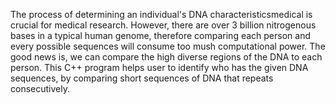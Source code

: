 The process of determining an individual's DNA characteristicsmedical is crucial for medical research. 
However, there are over 3 billion nitrogenous bases in a typical human genome, therefore comparing each person and every possible sequences will consume too mush computational power.
The good news is, we can compare the high diverse regions of the DNA to each person.
This C++ program helps user to identify who has the given DNA sequences, by comparing short sequences of DNA that repeats consecutively.

